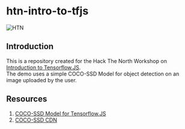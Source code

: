 # htn-intro-to-tfjs
![HTN](https://socialify.git.ci/shivaylamba/htn-intro-to-tfjs/image?description=1&font=Bitter&forks=1&issues=1&language=1&owner=1&pulls=1&stargazers=1&theme=Dark)

## Introduction

This is a repository created for the Hack The North Workshop on [Introduction to Tensorflow.JS](https://my.hackthenorth.com/schedule?event=708).
<br> The demo uses a simple COCO-SSD Model for object detection on an image uploaded by the user. 

## Resources 
1. [COCO-SSD Model for Tensorflow.JS](https://github.com/tensorflow/tfjs-models/tree/master/coco-ssd)
2. [COCO-SSD CDN](https://cdn.jsdelivr.net/npm/@tensorflow-models/coco-ssd)
